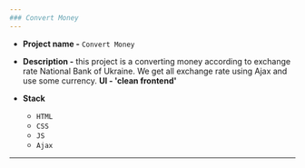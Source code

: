 ```yaml
---
### Convert Money
---
```



+ **Project name -** `Convert Money`

+ **Description -** this project is a converting money according to exchange rate National Bank of Ukraine. We get all exchange rate using Ajax and use some currency. **UI - 'clean frontend'**


+ **Stack**
   - `HTML`
   - `CSS`
   - `JS`
   - `Ajax`

---
